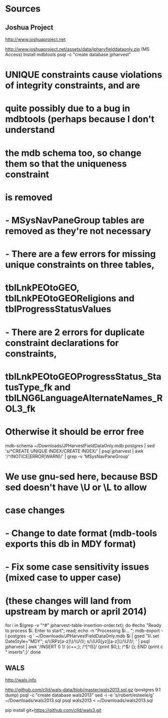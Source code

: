 
Sources
=======

Joshua Project
--------------
http://www.joshuaproject.net

http://www.joshuaproject.net/assets/data/jpharvfielddataonly.zip (MS Access)
Install mdbtools
psql -c "create database jpharvest"
# UNIQUE constraints cause violations of integrity constraints, and are
#  quite possibly due to a bug in mdbtools (perhaps because I don't understand
#  the mdb schema too, so change them so that the uniqueness constraint
#  is removed
# - MSysNavPaneGroup tables are removed as they're not necessary
# - There are a few errors for missing unique constraints on three tables,
#   tblLnkPEOtoGEO, tblLnkPEOtoGEOReligions and tblProgressStatusValues
# - There are 2 errors for duplicate constraint declarations for constraints,
#   tblLnkPEOtoGEOProgressStatus_StatusType_fk and tblLNG6LanguageAlternateNames_ROL3_fk
#
# Otherwise it should be error free
mdb-schema ~/Downloads/JPHarvestFieldDataOnly.mdb postgres |
	sed 's/^CREATE UNIQUE INDEX/CREATE INDEX/' |
	psql jpharvest |
	awk '/^(NOTICE|ERROR|WARN)/' | grep -v 'MSysNavPaneGroup'

# We use gnu-sed here, because BSD sed doesn't have \U or \L to allow
#  case changes
# - Change to date format (mdb-tools exports this db in MDY format)
# - Fix some case sensitivity issues (mixed case to upper case)
#   (these changes will land from upstream by march or april 2014)
for i in $(grep -v "^#" jpharvest-table-insertion-order.txt); do
	#echo "Ready to process $i. Enter to start"; read;
	echo -n "Processing $i... ";
	mdb-export -I postgres -q \' ~/Downloads/JPHarvestFieldDataOnly.mdb $i | gsed '1i\
set DateStyle="MDY";
s/\(RPz[a-z]\)/\U\1/;
s/\(UG[yz][a-z]\)/\U\1/;
' | 
	psql jpharvest | awk '/INSERT 0 1/ {c++;}; /^[^IS]/ {print $0;}; /^$/ {}; END {print c " inserts";}'
done

WALS
----
http://wals.info

http://github.com/clld/wals-data/blob/master/wals2013.sql.gz (postgres 9.1 dump)
psql -c "create database wals2013"
sed -i -e 's/robert/esteele/g' ~/Downloads/wals2013.sql
psql wals2013 < ~/Downloads/wals2013.sql

pip install git+https://github.com/clld/wals3.git

